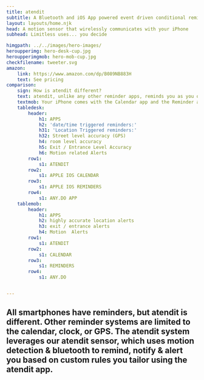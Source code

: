 ```yaml
---
title: atendit
subtitle: A Bluetooth and iOS App powered event driven conditional reminder, notification, and alert system.
layout: layouts/home.njk
head: A motion sensor that wirelessly communicates with your iPhone
subhead: Limitless uses... you decide

himgpath: ../../images/hero-images/
heroupperimg: hero-desk-cup.jpg
heroupperimgmob: hero-mob-cup.jpg
checkfilename: tweeter.svg
amazon:
    link: https://www.amazon.com/dp/B089NB883H
    text: See pricing
comparison: 
    sign: How is atendit different?
    text: atendit, unlike any other reminder apps, reminds you as you open the door to leave your home, apartment or office.  Not based on clock time or outside GPS location as other reminders are, atendit reminds you “just in time”.  atendit uses a Sensor, a Bluetooth Low Energy Beacon, that detects movement and briefly transmits that the door has moved triggering the atendit app to immediately issues a Notification containing your reminder information.
    textmob: Your iPhone comes with the Calendar app and the Reminder app, which allows you to sync with your computer calendar and set reminders for yourself. There are other apps available from the Apple app store which do those things but add the ability to set an alert when the phone’s GPS detects a certain location. The atendit sensor enables accuracy that no one else offers.
    tabledesk:
        header: 
            h1: APPS
            h2: 'date/time triggered reminders:'
            h31: 'Location Triggered reminders:'
            h32: Street level accuracy (GPS)
            h4: room level accuracy
            h5: Exit / Entrance Level Accuracy
            h6: Motion related Alerts
        row1:
            s1: ATENDIT    
        row2:
            s1: APPLE IOS CALENDAR
        row3:
            s1: APPLE IOS REMINDERS
        row4:
            s1: ANY.DO APP
    tablemob:
        header:
            h1: APPS
            h2: highly accurate location alerts
            h3: exit / entrance alerts
            h4: Motion  Alerts
        row1:
            s1: ATENDIT    
        row2:
            s1: CALENDAR    
        row3:
            s1: REMINDERS    
        row4:
            s1: ANY.DO    


---
```


## All smartphones have reminders, but atendit is different. Other reminder systems are limited to the calendar, clock, or GPS. The atendit system leverages our atendit sensor, which uses motion detection & bluetooth to remind, notify & alert you based on custom rules you tailor using the atendit app.